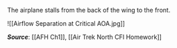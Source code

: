 The airplane stalls from the back of the wing to the front.

 ![[Airflow Separation at Critical AOA.jpg]]

***Source***: [[AFH Ch1]], [[Air Trek North CFI Homework]]

